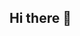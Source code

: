 ## Hi there 👋

<!--
**OJ-Edelsonn/OJ-Edelsonn** is a ✨ _special_ ✨ repository because its `README.md` (this file) appears on your GitHub profile.

- ⚡ Fun fact: ...
-->
